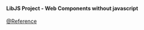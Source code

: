 <h4>LibJS Project - Web Components without javascript</h4>
<p> 
	<a href='http://tenbits.github.com/LibJS/'>@Reference</a>
</p>

